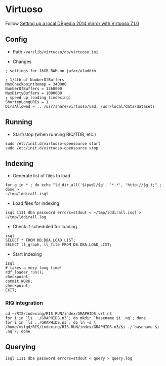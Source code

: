 # Virtuoso

Follow [Setting up a local DBpedia 2014 mirror with Virtuoso 7.1.0](https://joernhees.de/blog/2014/11/10/setting-up-a-local-dbpedia-2014-mirror-with-virtuoso-7-1-0/)

## Config

* Path
`/var/lib/virtuoso/db/virtuoso.ini`

* Changes
```
; settings for 16GB RAM on jafar/aladdin

; 1/4th of NumberOfBuffers
MaxCheckpointRemap = 340000
NumberOfBuffers = 1360000
MaxDirtyBuffers = 1000000
; speed up loading (indexing)
ShortenLongURIs = 1
DirsAllowed = ., /usr/share/virtuoso/vad, /usr/local/data/datasets
```

## Running

* Start/stop (when running RIQ/TDB, etc.)
```
sudo /etc/init.d/virtuoso-opensource start
sudo /etc/init.d/virtuoso-opensource stop
```

## Indexing

* Generate list of files to load
```
for g in * ; do echo "ld_dir_all('$(pwd)/$g', '*.*', 'http://$g');" ; done >
~/tmp/lddirall.isql
```

* Load files for indexing
```
isql 1111 dba password errors=stdout < ~/tmp/lddirall.isql > ~/tmp/lddirall.log
```

* Check if scheduled for loading
```
isql
SELECT * FROM DB.DBA.LOAD_LIST;
SELECT ll_graph, ll_file FROM DB.DBA.LOAD_LIST;
```

* Start indexing
```
isql
# takes a very long time!
rdf_loader_run();
checkpoint;
commit WORK;
checkpoint;
EXIT;
```

### RIQ integration

```
cd ~/RIS/indexing/RIS.RUN/index/GRAPHIDS.vrt.n3
for i in `ls ../GRAPHIDS.n3`; do mkdir `basename $i .nq`; done
for i in `ls ../GRAPHIDS.n3`; do ln -s \
/home/vsfgd/RIS/indexing/RIS.RUN/index/GRAPHIDS.n3/$i ./`basename $i .nq`/; done
```

## Querying

```
isql 1111 dba password errors=stdout < query > query.log
```

